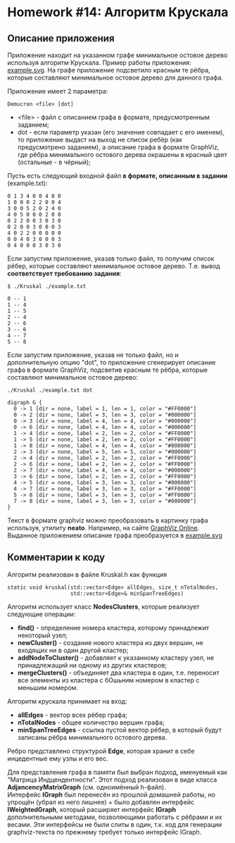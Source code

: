 # Homework #14: Алгоритм Крускала
## Описание приложения
Приложение находит на указанном графе минимальное остовое дерево используя алгоритм Крускала.
Пример работы приложения: [example.svg](https://github.com/ziminas1990/otus-algorithms/blob/hw-14-Kruskal/example.svg). На графе приложение подсветило красным те рёбра, которые составляют минимальное остовое дерево для данного графа.

Приложение имеет 2 параметра:
```
Demucron <file> [dot]
```
  - \<file\> - файл с описанием графа в формате, предусмотренным заданием;
  - dot - если параметр указан (его значение совпадает с его именем), то приложение выдаст на выход не список ребёр (как предусмотрено заданием), а описание графа в формате GraphViz, где рёбра минимального остового дерева окрашены в красный цвет (остальные - в чёрный);
  
Пусть есть следующий входной файл **в формате, описанным в задании** (example.txt):
```
0 1 3 4 0 0 4 0 0
1 0 0 0 2 2 0 0 4
3 0 0 5 2 0 2 4 0
4 0 5 0 0 0 2 0 0
0 2 2 0 0 3 0 3 0
0 2 0 0 3 0 0 0 3
4 0 2 2 0 0 0 0 0
0 0 4 0 3 0 0 0 3
0 4 0 0 0 3 0 3 0
```
Если запустим приложение, указав только файл, то получим список рёбер, которые составляют минимальное остовое дерево. Т.е. вывод **соответствует требованию задания**:
```
$ ./Kruskal ./example.txt
```
```
0 -- 1
1 -- 4
1 -- 5
2 -- 4
2 -- 6
3 -- 6
4 -- 7
5 -- 8
```

Если запустим приложение, указав не только файл, но и дополнительную опцию "dot", то приложение сгенерирует описание графа в формате GraphViz, подсветив красным те рёбра, которые составляют минимальное остовое дерево:
```
./Kruskal ./example.txt dot
```
```
digraph G {
  0 -> 1 [dir = none, label = 1, len = 1, color = "#FF0000"]
  0 -> 2 [dir = none, label = 3, len = 3, color = "#000000"]
  0 -> 3 [dir = none, label = 4, len = 4, color = "#000000"]
  0 -> 6 [dir = none, label = 4, len = 4, color = "#000000"]
  1 -> 4 [dir = none, label = 2, len = 2, color = "#FF0000"]
  1 -> 5 [dir = none, label = 2, len = 2, color = "#FF0000"]
  1 -> 8 [dir = none, label = 4, len = 4, color = "#000000"]
  2 -> 3 [dir = none, label = 5, len = 5, color = "#000000"]
  2 -> 4 [dir = none, label = 2, len = 2, color = "#FF0000"]
  2 -> 6 [dir = none, label = 2, len = 2, color = "#FF0000"]
  2 -> 7 [dir = none, label = 4, len = 4, color = "#000000"]
  3 -> 6 [dir = none, label = 2, len = 2, color = "#FF0000"]
  4 -> 5 [dir = none, label = 3, len = 3, color = "#000000"]
  4 -> 7 [dir = none, label = 3, len = 3, color = "#FF0000"]
  5 -> 8 [dir = none, label = 3, len = 3, color = "#FF0000"]
  7 -> 8 [dir = none, label = 3, len = 3, color = "#000000"]
}
```

Текст в формате graphviz можно преобразовать в картинку графа используя, утилиту **neato**. Например, на сайте [GraphViz Online](https://dreampuf.github.io/GraphvizOnline).
Выданное приложением описание графа преобразуется в [example.svg](https://github.com/ziminas1990/otus-algorithms/blob/hw-14-Kruskal/example.svg)

## Комментарии к коду
Алгоритм реализован в файле Kruskal.h как функция
```
static void kruskal(std::vector<Edge> allEdges, size_t nTotalNodes,
                    std::vector<Edge>& minSpanTreeEdges)
```
Алгоритм использует класс **NodesClusters**, которые реализует следующие операции:
  - **find()** - определение номера кластера, которому принадлежит некоторый узел;
  - **newCluster()** - создание нового кластера из двух вершин, не входящих ни в один другой кластер;
  - **addNodeToCluster()** - добавляет к указанному кластеру узел, не принадлежащий ни одному из других кластеров;
  - **mergeClusters()** - объединяет два кластера в один, т.е. переносит все элементы из кластера с бОшьним номером в кластер с меньшим номером.

Алгоритм крускала принимает на вход:
  - **allEdges** - вектор всех рёбер графа;
  - **nTotalNodes** - общее количество вершин графа;
  - **minSpanTreeEdges** - ссылка пустой вектор рёбер, в который будут записаны рёбра минимального остового дерева.

Ребро представлено структурой **Edge**, которая хранит в себе инцедентные ему узлы и его вес.

Для представления графа в памяти был выбран подход, именуемый как "Матрица Индцендентности". Этот подход реализован в виде класса **AdjancencyMatrixGraph** (см. одноимённый h-файл).  
Интерфейс **IGraph** был перенесён из прошлой домашней работы, но упрощён (убрал из него лишнее) + было добавлен интерфейс **IWeightedGraph**, который расширяет интерфейс **IGraph** дополнительными методами, позволяющими работать с рёбрами и их весами. Эти интерфейсы не были слиты в один, т.к. код для генерации graphviz-текста по прежнему требует только интерфейс IGraph.
